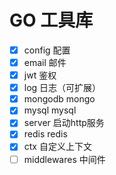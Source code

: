 # GO 工具库

- [x] config 配置
- [x] email 邮件
- [x] jwt 鉴权
- [x] log 日志（可扩展）
- [x] mongodb mongo
- [x] mysql mysql
- [x] server 启动http服务
- [x] redis redis
- [x] ctx 自定义上下文
- [ ] middlewares 中间件